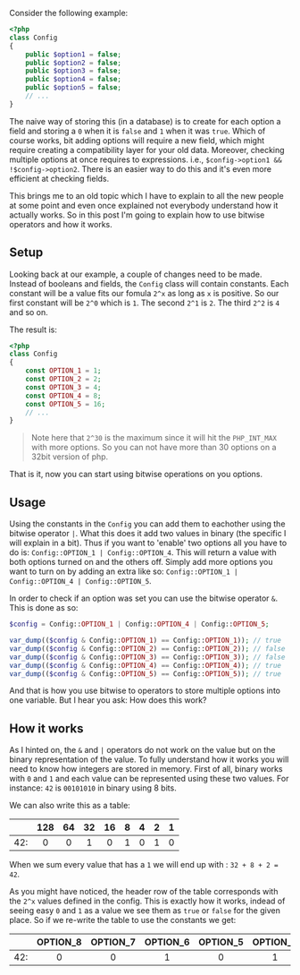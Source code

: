 Consider the following example:
```php
<?php
class Config
{
    public $option1 = false;
    public $option2 = false;
    public $option3 = false;
    public $option4 = false;
    public $option5 = false;
    // ...
}
```
The naive way of storing this (in a database) is to create for each option a field and storing a `0` when it is `false` and `1` when it was `true`. Which of course works, bit adding options will require a new field, which might require creating a compatibility layer for your old data. Moreover, checking multiple options at once requires to expressions. i.e., `$config->option1 && !$config->option2`. There is an easier way to do this and it's even more efficient at checking fields.

This brings me to an old topic which I have to explain to all the new people at some point and even once explained not everybody understand how it actually works. So in this post I'm going to explain how to use bitwise operators and how it works.

## Setup
Looking back at our example, a couple of changes need to be made. Instead of booleans and fields, the `Config` class will contain constants. Each constant will be a value fits our fomula `2^x` as long as `x` is positive. So our first constant will be `2^0` which is `1`. The second `2^1` is `2`. The third `2^2` is `4` and so on.

The result is:
```php
<?php
class Config
{
    const OPTION_1 = 1;
    const OPTION_2 = 2;
    const OPTION_3 = 4;
    const OPTION_4 = 8;
    const OPTION_5 = 16;
    // ...
}
```
> Note here that `2^30` is the maximum since it will hit the `PHP_INT_MAX` with more options. So you can not have more than 30 options on a 32bit version of php.

That is it, now you can start using bitwise operations on you options.
## Usage
Using the constants in the `Config` you can add them to eachother using the bitwise operator `|`. What this does it add two values in binary (the specific I will explain in a bit). Thus if you want to 'enable' two options all you have to do is: `Config::OPTION_1 | Config::OPTION_4`. This will return a value with both options turned on and the others off. Simply add more options you want to turn on by adding an extra like so: `Config::OPTION_1 | Config::OPTION_4 | Config::OPTION_5`.

In order to check if an option was set you can use the bitwise operator `&`. This is done as so:
```php
$config = Config::OPTION_1 | Config::OPTION_4 | Config::OPTION_5;

var_dump(($config & Config::OPTION_1) == Config::OPTION_1)); // true
var_dump(($config & Config::OPTION_2) == Config::OPTION_2)); // false
var_dump(($config & Config::OPTION_3) == Config::OPTION_3)); // false
var_dump(($config & Config::OPTION_4) == Config::OPTION_4)); // true
var_dump(($config & Config::OPTION_5) == Config::OPTION_5)); // true
```

And that is how you use bitwise to operators to store multiple options into one variable. But I hear you ask: How does this work?
## How it works
As I hinted on, the `&` and `|` operators do not work on the value but on the binary representation of the value. To fully understand how it works you will need to know how integers are stored in memory. First of all, binary works with `0` and `1` and each value can be represented using these two values. For instance: `42` is `00101010` in binary using 8 bits.

We can also write this as a table:

|     | 128 | 64 | 32 | 16 | 8 | 4 | 2 | 1 |
|-----|:---:|:--:|:--:|:--:|:-:|:-:|:-:|:-:|
| 42: | 0   | 0  | 1  | 0  | 1 | 0 | 1 | 0 |

When we sum every value that has a `1` we will end up with : `32 + 8 + 2 = 42`. 

As you might have noticed, the header row of the table corresponds with the `2^x` values defined in the config. This is exactly how it works, indead of seeing easy `0` and `1` as a value we see them as `true` or `false` for the given place. So if we re-write the table to use the constants we get:

|     | OPTION_8 | OPTION_7 | OPTION_6 | OPTION_5 | OPTION_4 | OPTION_3 | OPTION_2 | OPTION_1 |
|-----|:--------:|:--------:|:--------:|:--------:|:--------:|:--------:|:--------:|:--------:|
| 42: | 0        | 0        | 1        | 0        | 1        | 0        | 1        | 0        |

